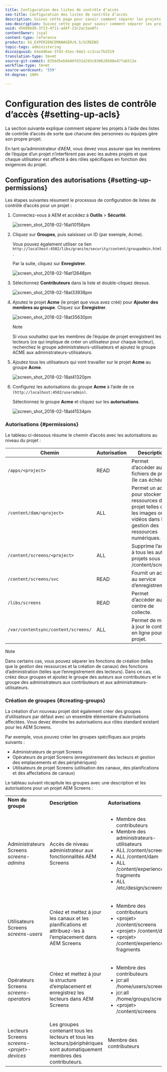 ```yaml
---
title: Configuration des listes de contrôle d’accès
seo-title: Configuration des listes de contrôle d’accès
description: Suivez cette page pour savoir comment séparer les projets à l’aide des listes de contrôle d’accès de sorte que chacune des personnes ou équipes gère son propre projet.
seo-description: Suivez cette page pour savoir comment séparer les projets à l’aide des listes de contrôle d’accès de sorte que chacune des personnes ou équipes gère son propre projet.
uuid: d5609bd9-3f13-4f11-ad4f-23c2ac3aa8fc
contentOwner: jsyal
content-type: reference
products: SG_EXPERIENCEMANAGER/6.5/SCREENS
topic-tags: administering
discoiquuid: 64e4d6ae-3fd3-41ec-84e1-cc2cac7b2519
translation-type: tm+mt
source-git-commit: 8356d5eb9449fd31d293c030620588e47fa6513e
workflow-type: tm+mt
source-wordcount: '559'
ht-degree: 100%

---
```



# Configuration des listes de contrôle d’accès {#setting-up-acls}

La section suivante explique comment séparer les projets à l’aide des listes de contrôle d’accès de sorte que chacune des personnes ou équipes gère son propre projet.

En tant qu’administrateur d’AEM, vous devez vous assurer que les membres de l’équipe d’un projet n’interfèrent pas avec les autres projets et que chaque utilisateur est affecté à des rôles spécifiques en fonction des exigences du projet.

## Configuration des autorisations  {#setting-up-permissions}

Les étapes suivantes résument le processus de configuration de listes de contrôle d’accès pour un projet :

1. Connectez-vous à AEM et accédez à **Outils** > **Sécurité**.

   ![screen_shot_2018-02-16at10156pm](assets/screen_shot_2018-02-16at10156pm.png)

1. Cliquez sur **Groupes**, puis saisissez un ID (par exemple, Acme).

   Vous pouvez également utiliser ce lien `http://localhost:4502/libs/granite/security/content/groupadmin.html`.

   Par la suite, cliquez sur **Enregistrer**.

   ![screen_shot_2018-02-16at12648pm](assets/screen_shot_2018-02-16at12648pm.png)

1. Sélectionnez **Contributeurs** dans la liste et double-cliquez dessus.

   ![screen_shot_2018-02-18at33938pm](assets/screen_shot_2018-02-18at33938pm.png)

1. Ajoutez le projet **Acme** (le projet que vous avez créé) pour **Ajouter des membres au groupe**. Cliquez sur **Enregistrer**.

   ![screen_shot_2018-02-18at35630pm](assets/screen_shot_2018-02-18at35630pm.png)

   >[!NOTE]
   >
   >Si vous souhaitez que les membres de l’équipe de projet enregistrent les lecteurs (ce qui implique de créer un utilisateur pour chaque lecteur), recherchez le groupe administrateurs-utilisateurs et ajoutez le groupe ACME aux administrateurs-utilisateurs.

1. Ajoutez tous les utilisateurs qui vont travailler sur le projet **Acme** au groupe **Acme**.

   ![screen_shot_2018-02-18at41320pm](assets/screen_shot_2018-02-18at41320pm.png)

1. Configurez les autorisations du groupe **Acme** à l’aide de ce `(http://localhost:4502/useradmin)`.

   Sélectionnez le groupe **Acme** et cliquez sur les **autorisations**.

   ![screen_shot_2018-02-18at41534pm](assets/screen_shot_2018-02-18at41534pm.png)

### Autorisations {#permissions}

Le tableau ci-dessous résume le chemin d’accès avec les autorisations au niveau du projet :

| **Chemin** | **Autorisation** | **Description** |
|---|---|---|
| `/apps/<project>` | READ | Permet d’accéder aux fichiers de projet (le cas échéant). |
| `/content/dam/<project>` | ALL | Permet un accès pour stocker les ressources de projet telles que les images ou les vidéos dans la gestion des ressources numériques. |
| `/content/screens/<project>` | ALL | Supprime l’accès à tous les autres projets sous /content/screens |
| `/content/screens/svc` | READ | Fournit un accès au service d’enregistrement. |
| `/libs/screens` | READ | Permet d’accéder au centre de collecte. |
| `/var/contentsync/content/screens/` | ALL | Permet de mettre à jour le contenu en ligne pour le projet. |

>[!NOTE]
>
>Dans certains cas, vous pouvez séparer les fonctions de création (telles que la gestion des ressources et la création de canaux) des fonctions d’administration (telles que l’enregistrement des lecteurs). Dans ce cas, créez deux groupes et ajoutez le groupe des auteurs aux contributeurs et le groupe des administrateurs aux contributeurs et aux administrateurs-utilisateurs.

### Création de groupes  {#creating-groups}

La création d’un nouveau projet doit également créer des groupes d’utilisateurs par défaut avec un ensemble élémentaire d’autorisations affectées. Vous devez étendre les autorisations aux rôles standard existant pour les AEM Screens.

Par exemple, vous pouvez créer les groupes spécifiques aux projets suivants :

* Administrateurs de projet Screens
* Opérateurs de projet Screens (enregistrement des lecteurs et gestion des emplacements et des périphériques)
* Utilisateurs de projet Screens (utilisation des canaux, des planifications et des affectations de canaux)

Le tableau suivant récapitule les groupes avec une description et les autorisations pour un projet AEM Screens :

<table>
 <tbody>
  <tr>
   <td><strong>Nom du groupe</strong></td>
   <td><strong>Description</strong></td>
   <td><strong>Autorisations</strong></td>
  </tr>
  <tr>
   <td>Administrateurs Screens<br /> <em>screens-admins</em></td>
   <td>Accès de niveau administrateur aux fonctionnalités AEM Screens</td>
   <td>
    <ul>
     <li>Membre des contributeurs</li>
     <li>Membre des administrateurs-utilisateurs</li>
     <li>ALL /content/screens</li>
     <li>ALL /content/dam</li>
     <li>ALL /content/experience-fragments</li>
     <li>ALL /etc/design/screens</li>
    </ul> </td>
  </tr>
  <tr>
   <td>Utilisateurs Screens<br /> <em>screens-users</em></td>
   <td>Créez et mettez à jour les canaux et les planifications et attribuez-les à l’emplacement dans AEM Screens</td>
   <td>
    <ul>
     <li>Membre des contributeurs</li>
     <li>&lt;projet&gt; /content/screens</li>
     <li>&lt;projet&gt; /content/dam</li>
     <li>&lt;projet&gt; /content/experience-fragments</li>
    </ul> </td>
  </tr>
  <tr>
   <td>Opérateurs Screens<br /> <em>screens-operators</em></td>
   <td>Créez et mettez à jour la structure d’emplacement et enregistrez les lecteurs dans AEM Screens</td>
   <td>
    <ul>
     <li>Membre des contributeurs</li>
     <li>jcr:all /home/users/screens</li>
     <li>jcr:all /home/groups/screens</li>
     <li>&lt;projet&gt; /content/screens</li>
    </ul> </td>
  </tr>
  <tr>
   <td>Lecteurs Screens<br /> <em>screens-&lt;projet&gt;-devices</em></td>
   <td>Les groupes contenant tous les lecteurs et tous les lecteurs/périphériques sont automatiquement membres des contributeurs.</td>
   <td><p> Membre des contributeurs</p> </td>
  </tr>
 </tbody>
</table>

